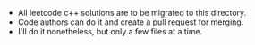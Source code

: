 * All leetcode c++ solutions are to be migrated to this directory.
* Code authors can do it and create a pull request for merging.
* I'll do it nonetheless, but only a few files at a time.
